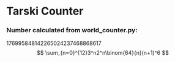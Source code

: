 # Tarski Counter

### Number calculated from world_counter.py:
176995848142265024237468868617
$$
\sum_{n=0}^{12}3^n2^n\binom{64}{n}(n+1)^6
$$


